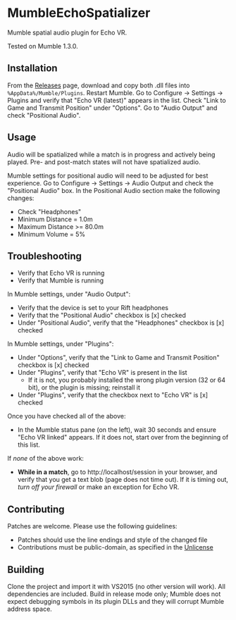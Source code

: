 MumbleEchoSpatializer
=====================

Mumble spatial audio plugin for Echo VR.

Tested on Mumble 1.3.0.

Installation
------------
From the [Releases](https://github.com/qlyoung/MumbleEchoSpatializer/releases)
page, download and copy both .dll files into `%AppData%/Mumble/Plugins`. Restart
Mumble. Go to Configure -> Settings -> Plugins and verify that "Echo VR (latest)"
appears in the list. Check "Link to Game and Transmit Position" under "Options".
Go to "Audio Output" and check "Positional Audio".

Usage
-----
Audio will be spatialized while a match is in progress and actively being
played. Pre- and post-match states will not have spatialized audio.

Mumble settings for positional audio will need to be adjusted for best
experience. Go to Configure -> Settings -> Audio Output and check the
"Positional Audio" box. In the Positional Audio section make the following
changes:

- Check "Headphones"
- Minimum Distance = 1.0m
- Maximum Distance >= 80.0m
- Minimum Volume = 5%

Troubleshooting
---------------
- Verify that Echo VR is running
- Verify that Mumble is running

In Mumble settings, under "Audio Output":
- Verify that the device is set to your Rift headphones
- Verify that the "Positional Audio" checkbox is [x] checked
- Under "Positional Audio", verify that the "Headphones" checkbox is [x]
  checked

In Mumble settings, under "Plugins":
- Under "Options", verify that the "Link to Game and Transmit Position"
  checkbox is [x] checked
- Under "Plugins", verify that "Echo VR" is present in the list
  - If it is not, you probably installed the wrong plugin version (32 or 64
    bit), or the plugin is missing; reinstall it
- Under "Plugins", verify that the checkbox next to "Echo VR" is [x] checked

Once you have checked all of the above:
- In the Mumble status pane (on the left), wait 30 seconds and ensure "Echo VR
  linked" appears. If it does not, start over from the beginning of this list.

If *none* of the above work:
- **While in a match**, go to http://localhost/session in your browser, and
  verify that you get a text blob (page does not time out). If it is timing
  out, *turn off your firewall* or make an exception for Echo VR.

Contributing
------------
Patches are welcome. Please use the following guidelines:
- Patches should use the line endings and style of the changed file
- Contributions must be public-domain, as specified in the
  [Unlicense](https://unlicense.org)


Building
--------
Clone the project and import it with VS2015 (no other version will work). All
dependencies are included. Build in release mode only; Mumble does not expect
debugging symbols in its plugin DLLs and they will corrupt Mumble address
space.
